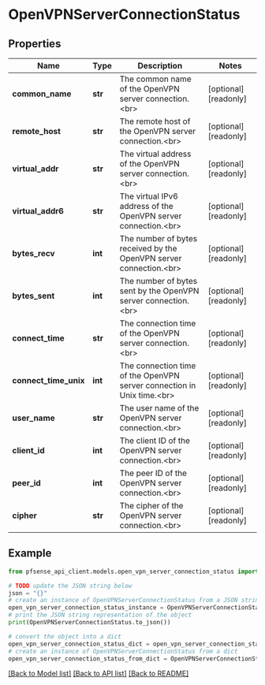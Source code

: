 # OpenVPNServerConnectionStatus


## Properties

Name | Type | Description | Notes
------------ | ------------- | ------------- | -------------
**common_name** | **str** | The common name of the OpenVPN server connection.&lt;br&gt; | [optional] [readonly] 
**remote_host** | **str** | The remote host of the OpenVPN server connection.&lt;br&gt; | [optional] [readonly] 
**virtual_addr** | **str** | The virtual address of the OpenVPN server connection.&lt;br&gt; | [optional] [readonly] 
**virtual_addr6** | **str** | The virtual IPv6 address of the OpenVPN server connection.&lt;br&gt; | [optional] [readonly] 
**bytes_recv** | **int** | The number of bytes received by the OpenVPN server connection.&lt;br&gt; | [optional] [readonly] 
**bytes_sent** | **int** | The number of bytes sent by the OpenVPN server connection.&lt;br&gt; | [optional] [readonly] 
**connect_time** | **str** | The connection time of the OpenVPN server connection.&lt;br&gt; | [optional] [readonly] 
**connect_time_unix** | **int** | The connection time of the OpenVPN server connection in Unix time.&lt;br&gt; | [optional] [readonly] 
**user_name** | **str** | The user name of the OpenVPN server connection.&lt;br&gt; | [optional] [readonly] 
**client_id** | **int** | The client ID of the OpenVPN server connection.&lt;br&gt; | [optional] [readonly] 
**peer_id** | **int** | The peer ID of the OpenVPN server connection.&lt;br&gt; | [optional] [readonly] 
**cipher** | **str** | The cipher of the OpenVPN server connection.&lt;br&gt; | [optional] [readonly] 

## Example

```python
from pfsense_api_client.models.open_vpn_server_connection_status import OpenVPNServerConnectionStatus

# TODO update the JSON string below
json = "{}"
# create an instance of OpenVPNServerConnectionStatus from a JSON string
open_vpn_server_connection_status_instance = OpenVPNServerConnectionStatus.from_json(json)
# print the JSON string representation of the object
print(OpenVPNServerConnectionStatus.to_json())

# convert the object into a dict
open_vpn_server_connection_status_dict = open_vpn_server_connection_status_instance.to_dict()
# create an instance of OpenVPNServerConnectionStatus from a dict
open_vpn_server_connection_status_from_dict = OpenVPNServerConnectionStatus.from_dict(open_vpn_server_connection_status_dict)
```
[[Back to Model list]](../README.md#documentation-for-models) [[Back to API list]](../README.md#documentation-for-api-endpoints) [[Back to README]](../README.md)


